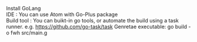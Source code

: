 Install GoLang   
IDE : You can use Atom with Go-Plus package  
Build tool : You can buikt-in go tools, or automate the build using a task runner. e.g. https://github.com/go-task/task
Genretae executable: go build -o fwh src/main.g
